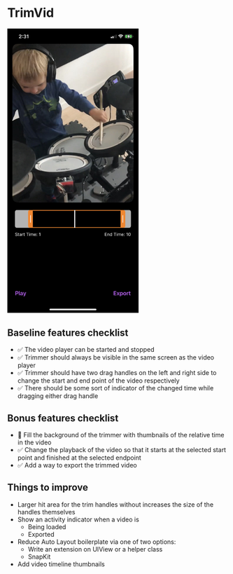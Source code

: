 # TrimVid

<img src="https://github.com/iamazhar/TrimVid/blob/main/preview-img.jpeg" width="300">

## Baseline features checklist
- ✅ The video player can be started and stopped
- ✅ Trimmer should always be visible in the same screen as the video player
- ✅ Trimmer should have two drag handles on the left and right side to change the start and end point of the video respectively
- ✅ There should be some sort of indicator of the changed time while dragging either drag handle

## Bonus features checklist
- 🚧 Fill the background of the trimmer with thumbnails of the relative time in the video
- ✅ Change the playback of the video so that it starts at the selected start point and finished at the selected endpoint
- ✅ Add a way to export the trimmed video

## Things to improve
- Larger hit area for the trim handles without increases the size of the handles themselves
- Show an activity indicator when a video is
    - Being loaded
    - Exported
- Reduce Auto Layout boilerplate via one of two options:
    - Write an extension on UIView or a helper class
    - SnapKit
- Add video timeline thumbnails
